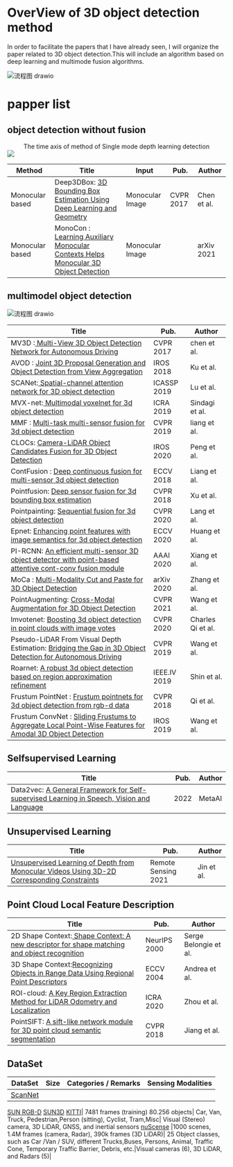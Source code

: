 # OverView of 3D object detection method

In order to facilitate the papers that I have already seen, I will organize the paper related to 3D object detection.This will include an algorithm based on deep learning and multimode fusion algorithms.

![流程图 drawio](https://user-images.githubusercontent.com/44192081/157437988-2a034f4e-5902-4634-ae39-44d8e31fab05.png)



# papper list 
## object detection without fusion


 
<center>The time axis of method of Single mode depth learning detection </center>
<div style="align: center">
<img src="https://user-images.githubusercontent.com/44192081/157589861-dc6e6a48-195a-4002-b0b5-f8493c6e7c7e.png"/>
</div>
 
Method | Title | Input  | Pub. | Author
--------- | ------------- | ------------- | ------------- | -------------
Monocular based | Deep3DBox: [3D Bounding Box Estimation Using Deep Learning and Geometry ](https://openaccess.thecvf.com/content_cvpr_2017/html/Mousavian_3D_Bounding_Box_CVPR_2017_paper.html) |  Monocular Image | CVPR 2017 |Chen et al.
Monocular based |  MonoCon : [Learning Auxiliary Monocular Contexts Helps Monocular 3D Object Detection](https://xianpeng-liu.com/publication/learning-auxiliary-monocular-contexts-helps-monocular-3d-object-detection/learning-auxiliary-monocular-contexts-helps-monocular-3d-object-detection.pdf) | Monocular Image | |arXiv 2021 



## multimodel object detection
![流程图 drawio](https://user-images.githubusercontent.com/44192081/157562681-b7d4d5cb-ac9f-490f-b3a6-45b03c459505.png)

Title | Pub. | Author
--------- | ------------- | -------------
MV3D :[ Multi-View 3D Object Detection Network for Autonomous Driving](https://ieeexplore.ieee.org/document/8100174)| CVPR 2017  |  chen et al.
AVOD : [Joint 3D Proposal Generation and Object Detection from View Aggregation](https://ieeexplore.ieee.org/abstract/document/8594049)| IROS 2018  | Ku et al.
SCANet:[ Spatial-channel attention network for 3D object detection](https://ieeexplore.ieee.org/abstract/document/8682746)| ICASSP 2019| Lu et al.
MVX-net:[ Multimodal voxelnet for 3d object detection](https://ieeexplore.ieee.org/abstract/document/8794195) | ICRA 2019 | Sindagi et al.
MMF : [Multi-task multi-sensor fusion for 3d object detection](https://openaccess.thecvf.com/content_CVPR_2019/html/Liang_Multi-Task_Multi-Sensor_Fusion_for_3D_Object_Detection_CVPR_2019_paper.html) | CVPR 2019 | liang et al.
CLOCs: [Camera-LiDAR Object Candidates Fusion for 3D Object Detection](https://ieeexplore.ieee.org/abstract/document/9341791/) | IROS 2020| Peng et al.
ContFusion : [Deep continuous fusion for multi-sensor 3d object detection](https://openaccess.thecvf.com/content_ECCV_2018/html/Ming_Liang_Deep_Continuous_Fusion_ECCV_2018_paper.html)| ECCV 2018 |Liang et al. 
Pointfusion: [Deep sensor fusion for 3d bounding box estimation](https://openaccess.thecvf.com/content_cvpr_2018/html/Xu_PointFusion_Deep_Sensor_CVPR_2018_paper.html) | CVPR 2018 | Xu et al.
Pointpainting: [Sequential fusion for 3d object detection](https://openaccess.thecvf.com/content_CVPR_2020/html/Vora_PointPainting_Sequential_Fusion_for_3D_Object_Detection_CVPR_2020_paper.html) | CVPR 2020 |Lang et al.
Epnet: [Enhancing point features with image semantics for 3d object detection](https://arxiv.org/pdf/2007.08856.pdf) | ECCV 2020 | Huang et al.
PI-RCNN: [An efficient multi-sensor 3D object detector with point-based attentive cont-conv fusion module](https://ojs.aaai.org/index.php/AAAI/article/view/6933)| AAAI 2020 | Xiang et al.
MoCa : [Multi-Modality Cut and Paste for 3D Object Detection](https://ui.adsabs.harvard.edu/abs/2020arXiv201212741Z/abstract) | arXiv 2020 | Zhang et al.
PointAugmenting: [Cross-Modal Augmentation for 3D Object Detection](https://openaccess.thecvf.com/content/CVPR2021/html/Wang_PointAugmenting_Cross-Modal_Augmentation_for_3D_Object_Detection_CVPR_2021_paper.html?utm_campaign=Akira%27s%20Machine%20Learning%20News%20%28ja%29&utm_medium=email&utm_source=Revue%20newsletter) | CVPR 2021 | Wang et al.
Imvotenet: [Boosting 3d object detection in point clouds with image votes](https://openaccess.thecvf.com/content_CVPR_2020/html/Qi_ImVoteNet_Boosting_3D_Object_Detection_in_Point_Clouds_With_Image_CVPR_2020_paper.html) | CVPR 2020| Charles Qi et al.
Pseudo-LiDAR From Visual Depth Estimation: [Bridging the Gap in 3D Object Detection for Autonomous Driving](https://openaccess.thecvf.com/content_CVPR_2019/html/Wang_Pseudo-LiDAR_From_Visual_Depth_Estimation_Bridging_the_Gap_in_3D_CVPR_2019_paper.html) | CVPR 2019 |Wang et al.
Roarnet: [A robust 3d object detection based on region approximation refinement](https://ieeexplore.ieee.org/abstract/document/8813895)| IEEE.IV 2019|Shin et al.
Frustum PointNet : [Frustum pointnets for 3d object detection from rgb-d data](https://openaccess.thecvf.com/content_cvpr_2018/html/Qi_Frustum_PointNets_for_CVPR_2018_paper.html) | CVPR 2018 | Qi et al.
Frustum ConvNet : [Sliding Frustums to Aggregate Local Point-Wise Features for Amodal 3D Object Detection](https://ieeexplore.ieee.org/abstract/document/8968513) | IROS 2019 | Wang et al.

 
## Selfsupervised Learning
Title | Pub. | Author
--------- | ------------- | -------------
Data2vec: [A General Framework for Self-supervised Learning in Speech, Vision and Language](https://ai.facebook.com/research/data2vec-a-general-framework-for-self-supervised-learning-in-speech-vision-and-language)|  2022| MetaAI

## Unsupervised Learning
Title | Pub. | Author
--------- | ------------- | -------------
[Unsupervised Learning of Depth from Monocular Videos Using 3D-2D Corresponding Constraints ](https://www.mdpi.com/2072-4292/13/9/1764) |Remote Sensing 2021| Jin et al.


## Point Cloud Local Feature Description
Title | Pub. | Author
--------- | ------------- | -------------
2D Shape Context:[ Shape Context: A new descriptor for shape matching and object recognition](https://en.wikipedia.org/wiki/Shape_context#Step_6:_Computing_the_shape_distance) | NeurIPS 2000 | Serge Belongie et al.
3D Shape Context:[Recognizing Objects in Range Data Using Regional Point Descriptors](https://link.springer.com/chapter/10.1007/978-3-540-24672-5_18) | ECCV 2004|Andrea et al.
ROI-cloud: [A Key Region Extraction Method for LiDAR Odometry and Localization](https://ieeexplore.ieee.org/abstract/document/9197059) | ICRA 2020 | Zhou et al.
PointSIFT: [A sift-like network module for 3D point cloud semantic segmentation](https://arxiv.org/abs/1807.00652) | CVPR 2018 | Jiang et al.

## DataSet
DataSet | Size | Categories / Remarks |Sensing Modalities
--------- | ------------- | ------------- | -------------
[ScanNet](http://www.scan-net.org/) | | |
[SUN RGB-D](http://rgbd.cs.princeton.edu)
[SUN3D](http://sun3d.cs.princeton.edu)
[KITTI](http://www.cvlibs.net/datasets/kitti/)|  7481 frames (training) 80.256 objects| Car, Van, Truck, Pedestrian,Person (sitting), Cyclist, Tram,Misc| Visual (Stereo) camera, 3D LiDAR, GNSS, and inertial sensors
[nuScense](https://www.nuscenes.org/download) |1000 scenes, 1.4M frames (camera, Radar), 390k frames (3D LiDAR)| 25 Object classes, such as Car /Van / SUV, different Trucks,Buses, Persons, Animal, Traffic Cone, Temporary Traffic Barrier, Debris, etc.|Visual cameras (6), 3D LiDAR, and Radars (5)|
